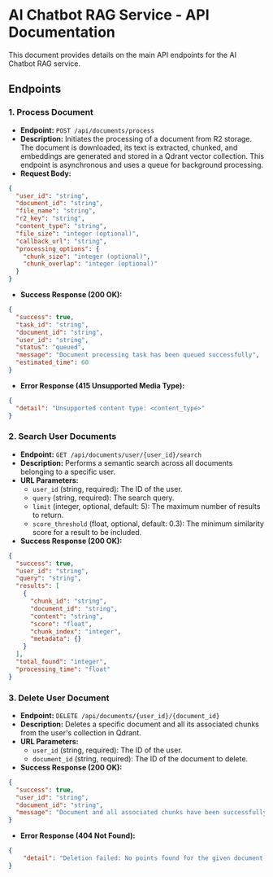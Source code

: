 # AI Chatbot RAG Service - API Documentation

This document provides details on the main API endpoints for the AI Chatbot RAG service.

## Endpoints

### 1. Process Document

- **Endpoint:** `POST /api/documents/process`
- **Description:** Initiates the processing of a document from R2 storage. The document is downloaded, its text is extracted, chunked, and embeddings are generated and stored in a Qdrant vector collection. This endpoint is asynchronous and uses a queue for background processing.
- **Request Body:**

```json
{
  "user_id": "string",
  "document_id": "string",
  "file_name": "string",
  "r2_key": "string",
  "content_type": "string",
  "file_size": "integer (optional)",
  "callback_url": "string",
  "processing_options": {
    "chunk_size": "integer (optional)",
    "chunk_overlap": "integer (optional)"
  }
}
```

- **Success Response (200 OK):**

```json
{
  "success": true,
  "task_id": "string",
  "document_id": "string",
  "user_id": "string",
  "status": "queued",
  "message": "Document processing task has been queued successfully",
  "estimated_time": 60
}
```

- **Error Response (415 Unsupported Media Type):**

```json
{
  "detail": "Unsupported content type: <content_type>"
}
```

### 2. Search User Documents

- **Endpoint:** `GET /api/documents/user/{user_id}/search`
- **Description:** Performs a semantic search across all documents belonging to a specific user.
- **URL Parameters:**
    - `user_id` (string, required): The ID of the user.
    - `query` (string, required): The search query.
    - `limit` (integer, optional, default: 5): The maximum number of results to return.
    - `score_threshold` (float, optional, default: 0.3): The minimum similarity score for a result to be included.
- **Success Response (200 OK):**

```json
{
  "success": true,
  "user_id": "string",
  "query": "string",
  "results": [
    {
      "chunk_id": "string",
      "document_id": "string",
      "content": "string",
      "score": "float",
      "chunk_index": "integer",
      "metadata": {}
    }
  ],
  "total_found": "integer",
  "processing_time": "float"
}
```

### 3. Delete User Document

- **Endpoint:** `DELETE /api/documents/{user_id}/{document_id}`
- **Description:** Deletes a specific document and all its associated chunks from the user's collection in Qdrant.
- **URL Parameters:**
    - `user_id` (string, required): The ID of the user.
    - `document_id` (string, required): The ID of the document to delete.
- **Success Response (200 OK):**

```json
{
  "success": true,
  "user_id": "string",
  "document_id": "string",
  "message": "Document and all associated chunks have been successfully deleted."
}
```

- **Error Response (404 Not Found):**

```json
{
    "detail": "Deletion failed: No points found for the given document ID."
}
```
